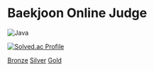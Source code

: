 # Baekjoon Online Judge

![Java](https://img.shields.io/badge/Java-orange?logo=Java)

[![Solved.ac Profile](http://mazassumnida.wtf/api/v2/generate_badge?boj=sth4881)](https://solved.ac/profile/sth4881)

[Bronze](./Bronze) [Silver](./Silver) [Gold](./Gold)